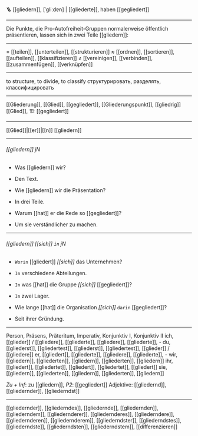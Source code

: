 🪜 [[gliedern]], [ˈɡliːdɐn] | [[gliederte]], haben [[gegliedert]]

---
Die Punkte, die Pro-Autofreiheit-Gruppen normalerweise öffentlich präsentieren, lassen sich in zwei Teile [[gliedern]]:

---
= [[teilen]], [[unterteilen]], [[strukturieren]]
≈ [[ordnen]], [[sortieren]], [[aufteilen]], [[klassifizieren]]
≠ [[vereinigen]], [[verbinden]], [[zusammenfügen]], [[verknüpfen]]

---
to structure, to divide, to classify
структурировать, разделять, классифицировать

---
[[Gliederung]], [[Glied]], [[gegliedert]], [[Gliederungspunkt]], [[gliedrig]]
[[Glied]], 🏗️ [[gegliedert]]


---
[[Glied]]|[[er]]|[[n]]
[[gliedern]]


---
###### [[gliedern]] jN
- Was [[gliedern]] wir?
- Den Text.

- Wie [[gliedern]] wir die Präsentation?
- In drei Teile.

- Warum [[hat]] er die Rede so [[gegliedert]]?
- Um sie verständlicher zu machen.

---
###### [[gliedern]] *[[sich]]* `in` jN
- `Worin` [[gliedert]] *[[sich]]* das Unternehmen?
- `In` verschiedene Abteilungen.

- `In` was [[hat]] die Gruppe *[[sich]]* [[gegliedert]]?
- `In` zwei Lager.

- Wie lange [[hat]] die Organisation *[[sich]]* `darin` [[gegliedert]]?
- Seit ihrer Gründung.

---
Person, Präsens, Präteritum, Imperativ, Konjunktiv I,  Konjunktiv II 
ich, [[glieder]] / [[gliedere]], [[gliederte]], [[gliedere]], [[gliederte]], -
du, [[gliederst]], [[gliedertest]], [[gliederst]], [[gliedertest]], [[glieder]] / [[gliedere]]
er, [[gliedert]], [[gliederte]], [[gliedere]], [[gliederte]], -
wir, [[gliedern]], [[gliederten]], [[gliedern]], [[gliederten]], [[gliedern]]
ihr, [[gliedert]], [[gliedertet]], [[gliedert]], [[gliedertet]], [[gliedert]]
sie, [[gliedern]], [[gliederten]], [[gliedern]], [[gliederten]], [[gliedern]]

*Zu + Inf*: zu [[gliedern]], *P2*: [[gegliedert]]
Adjektive: [[gliedernd]], [[gliedernder]], [[gliederndst]]

---
[[gliedernder]], [[gliederndes]], [[gliedernde]], [[gliedernden]], [[gliederndem]], [[gliedernderer]], [[gliedernderes]], [[gliederndere]], [[gliedernderen]], [[gliedernderem]], [[gliederndster]], [[gliederndstes]], [[gliederndste]], [[gliederndsten]], [[gliederndstem]], [[differenzieren]]